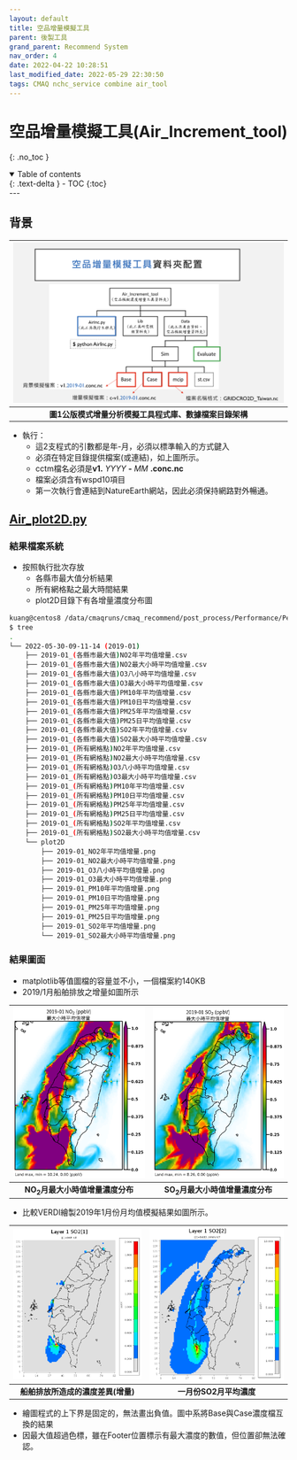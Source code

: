```yaml
---
layout: default
title: 空品增量模擬工具
parent: 後製工具
grand_parent: Recommend System
nav_order: 4
date: 2022-04-22 10:28:51
last_modified_date: 2022-05-29 22:30:50
tags: CMAQ nchc_service combine air_tool
---
```


# 空品增量模擬工具(Air_Increment_tool)
{: .no_toc }

<details open markdown="block">
  <summary>
    Table of contents
  </summary>
  {: .text-delta }
- TOC
{:toc}
</details>
---

## 背景

| ![air_Inc.PNG](https://github.com/sinotec2/Focus-on-Air-Quality/raw/main/assets/images/inc_plot.png) |
|:--:|
| <b>圖1公版模式增量分析模擬工具程式庫、數據檔案目錄架構</b>|

- 執行：
  - 這2支程式的引數都是年-月，必須以標準輸入的方式鍵入
  - 必須在特定目錄提供檔案(或連結)，如上圖所示。
  - cctm檔名必須是**v1.** *YYYY* **-** *MM* **.conc.nc**
  - 檔案必須含有wspd10項目
  - 第一次執行會連結到NatureEarth網站，因此必須保持網路對外暢通。

## [Air_plot2D.py](https://github.com/sinotec2/Focus-on-Air-Quality/blob/main/GridModels/TWNEPA_RecommCMAQ/post_process/Air_plot2D.py)
### 結果檔案系統
- 按照執行批次存放
  - 各縣市最大值分析結果
  - 所有網格點之最大時間結果
  - plot2D目錄下有各增量濃度分布圖

```bash
kuang@centos8 /data/cmaqruns/cmaq_recommend/post_process/Performance/Perf_Tools/Air_Increment_tool/Data/Evaluate
$ tree
.
└── 2022-05-30-09-11-14 (2019-01)
    ├── 2019-01_(各縣市最大值)NO2年平均值增量.csv
    ├── 2019-01_(各縣市最大值)NO2最大小時平均值增量.csv
    ├── 2019-01_(各縣市最大值)O3八小時平均值增量.csv
    ├── 2019-01_(各縣市最大值)O3最大小時平均值增量.csv
    ├── 2019-01_(各縣市最大值)PM10年平均值增量.csv
    ├── 2019-01_(各縣市最大值)PM10日平均值增量.csv
    ├── 2019-01_(各縣市最大值)PM25年平均值增量.csv
    ├── 2019-01_(各縣市最大值)PM25日平均值增量.csv
    ├── 2019-01_(各縣市最大值)SO2年平均值增量.csv
    ├── 2019-01_(各縣市最大值)SO2最大小時平均值增量.csv
    ├── 2019-01_(所有網格點)NO2年平均值增量.csv
    ├── 2019-01_(所有網格點)NO2最大小時平均值增量.csv
    ├── 2019-01_(所有網格點)O3八小時平均值增量.csv
    ├── 2019-01_(所有網格點)O3最大小時平均值增量.csv
    ├── 2019-01_(所有網格點)PM10年平均值增量.csv
    ├── 2019-01_(所有網格點)PM10日平均值增量.csv
    ├── 2019-01_(所有網格點)PM25年平均值增量.csv
    ├── 2019-01_(所有網格點)PM25日平均值增量.csv
    ├── 2019-01_(所有網格點)SO2年平均值增量.csv
    ├── 2019-01_(所有網格點)SO2最大小時平均值增量.csv
    └── plot2D
        ├── 2019-01_NO2年平均值增量.png
        ├── 2019-01_NO2最大小時平均值增量.png
        ├── 2019-01_O3八小時平均值增量.png
        ├── 2019-01_O3最大小時平均值增量.png
        ├── 2019-01_PM10年平均值增量.png
        ├── 2019-01_PM10日平均值增量.png
        ├── 2019-01_PM25年平均值增量.png
        ├── 2019-01_PM25日平均值增量.png
        ├── 2019-01_SO2年平均值增量.png
        └── 2019-01_SO2最大小時平均值增量.png
```

### 結果圖面
- matplotlib等值圖檔的容量並不小，一個檔案約140KB
- 2019/1月船舶排放之增量如圖所示

| ![](https://github.com/sinotec2/Focus-on-Air-Quality/raw/main/assets/images/2019-01_NO2最大小時平均值增量.png) |![](https://github.com/sinotec2/Focus-on-Air-Quality/raw/main/assets/images/2019-01_SO2最大小時平均值增量.png) |
|:--:|:--:|
|<b>NO<sub>2</sub>月最大小時值增量濃度分布</b>|<b>SO<sub>2</sub>月最大小時值增量濃度分布</b>|

- 比較VERDI繪製2019年1月份月均值模擬結果如圖所示。

| ![](https://github.com/sinotec2/Focus-on-Air-Quality/raw/main/assets/images/SO2SHIP_JanT.PNG)|![](https://github.com/sinotec2/Focus-on-Air-Quality/raw/main/assets/images/SO2_JanT.PNG)|
|:-:|:--:|
| <b>船舶排放所造成的濃度差異(增量)</b>| <b>一月份SO2月平均濃度</b>|

- 繪圖程式的上下界是固定的，無法畫出負值。圖中系將Base與Case濃度檔互換的結果
- 因最大值超過色標，雖在Footer位置標示有最大濃度的數值，但位置卻無法確認。
